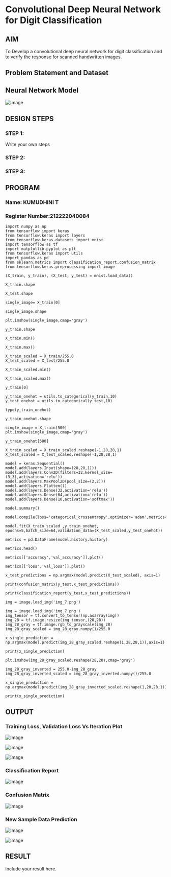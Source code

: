 # Convolutional Deep Neural Network for Digit Classification

## AIM

To Develop a convolutional deep neural network for digit classification and to verify the response for scanned handwritten images.

## Problem Statement and Dataset

## Neural Network Model

![image](https://github.com/kumudhinithangaselvan/mnist-classification/assets/119394027/b50634e8-f337-488e-8b03-b83a4c841bde)


## DESIGN STEPS

### STEP 1:
Write your own steps

### STEP 2:

### STEP 3:


## PROGRAM

### Name: KUMUDHINI T
### Register Number:212222040084

```
import numpy as np
from tensorflow import keras
from tensorflow.keras import layers
from tensorflow.keras.datasets import mnist
import tensorflow as tf
import matplotlib.pyplot as plt
from tensorflow.keras import utils
import pandas as pd
from sklearn.metrics import classification_report,confusion_matrix
from tensorflow.keras.preprocessing import image

(X_train, y_train), (X_test, y_test) = mnist.load_data()

X_train.shape

X_test.shape

single_image= X_train[0]

single_image.shape

plt.imshow(single_image,cmap='gray')

y_train.shape

X_train.min()

X_train.max()

X_train_scaled = X_train/255.0
X_test_scaled = X_test/255.0

X_train_scaled.min()

X_train_scaled.max()

y_train[0]

y_train_onehot = utils.to_categorical(y_train,10)
y_test_onehot = utils.to_categorical(y_test,10)

type(y_train_onehot)

y_train_onehot.shape

single_image = X_train[500]
plt.imshow(single_image,cmap='gray')

y_train_onehot[500]

X_train_scaled = X_train_scaled.reshape(-1,28,28,1)
X_test_scaled = X_test_scaled.reshape(-1,28,28,1)

model = keras.Sequential()
model.add(layers.Input(shape=(28,28,1)))
model.add(layers.Conv2D(filters=32,kernel_size=(3,3),activation='relu'))
model.add(layers.MaxPool2D(pool_size=(2,2)))
model.add(layers.Flatten())
model.add(layers.Dense(32,activation='relu'))
model.add(layers.Dense(64,activation='relu'))
model.add(layers.Dense(10,activation='softmax'))

model.summary()

model.compile(loss='categorical_crossentropy',optimizer='adam',metrics='accuracy')

model.fit(X_train_scaled ,y_train_onehot, epochs=5,batch_size=64,validation_data=(X_test_scaled,y_test_onehot))

metrics = pd.DataFrame(model.history.history)

metrics.head()

metrics[['accuracy','val_accuracy']].plot()

metrics[['loss','val_loss']].plot()

x_test_predictions = np.argmax(model.predict(X_test_scaled), axis=1)

print(confusion_matrix(y_test,x_test_predictions))

print(classification_report(y_test,x_test_predictions))

img = image.load_img('img_7.png')

img = image.load_img('img_7.png')
img_tensor = tf.convert_to_tensor(np.asarray(img))
img_28 = tf.image.resize(img_tensor,(28,28))
img_28_gray = tf.image.rgb_to_grayscale(img_28)
img_28_gray_scaled = img_28_gray.numpy()/255.0

x_single_prediction = np.argmax(model.predict(img_28_gray_scaled.reshape(1,28,28,1)),axis=1)

print(x_single_prediction)

plt.imshow(img_28_gray_scaled.reshape(28,28),cmap='gray')

img_28_gray_inverted = 255.0-img_28_gray
img_28_gray_inverted_scaled = img_28_gray_inverted.numpy()/255.0

x_single_prediction = np.argmax(model.predict(img_28_gray_inverted_scaled.reshape(1,28,28,1)),axis=1)

print(x_single_prediction)

```

## OUTPUT

### Training Loss, Validation Loss Vs Iteration Plot

![image](https://github.com/kumudhinithangaselvan/mnist-classification/assets/119394027/b228a874-6d03-4a01-a9a6-57c34b2f2379)

![image](https://github.com/kumudhinithangaselvan/mnist-classification/assets/119394027/f534da07-61db-4ae8-9860-9c8a2a89df52)

![image](https://github.com/kumudhinithangaselvan/mnist-classification/assets/119394027/d7fadce9-24b3-411a-8c24-9d86957afe1f)



### Classification Report

![image](https://github.com/kumudhinithangaselvan/mnist-classification/assets/119394027/830b4fef-7600-4f2b-ae0f-64dd70b01fa9)


### Confusion Matrix

![image](https://github.com/kumudhinithangaselvan/mnist-classification/assets/119394027/2b083884-3384-4f2b-9edc-4a188ba55597)


### New Sample Data Prediction

![image](https://github.com/kumudhinithangaselvan/mnist-classification/assets/119394027/dc5f80d1-2c7c-4d7d-b336-e2e21fa6e52b)

![image](https://github.com/kumudhinithangaselvan/mnist-classification/assets/119394027/b0b5a299-8782-49b8-ad3f-36304359c487)



## RESULT
Include your result here.
